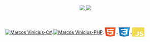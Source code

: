 

<div align="center">
  <a href="https://github.com/marcosviniciusjau">
  <img height="180em" src="https://github-readme-stats.vercel.app/api?username=marcosviniciusjau&show_icons=true&theme=radical&include_all_commits=true&count_private=true"/>
  <img height="180em" src="https://github-readme-stats.vercel.app/api/top-langs/?username=marcosviniciusjau&layout=compact&langs_count=7&theme=radical"/>
</div>
<div style="display: inline_block"><br>
 <br>
 <br>
  <img align="center" alt="Marcos Vinicius-C#" height="30" width="40" src="https://icongr.am/devicon/csharp-original.svg?size=138&color=0d439c">
  <img align="center" alt="Marcos Vinicius-PHP" height="30" width="40" src="https://icongr.am/devicon/php-original.svg?size=128&color=currentColor">
  <img align="center" alt="Marcos Vinicius-HTML" height="30" width="40" src="https://raw.githubusercontent.com/devicons/devicon/master/icons/html5/html5-original.svg">
  <img align="center" alt="Marcos Vinicius-CSS" height="30" width="40" src="https://raw.githubusercontent.com/devicons/devicon/master/icons/css3/css3-original.svg">
  <img align="center" alt="Marcos Vinicius-Js" height="30" width="40" src="https://raw.githubusercontent.com/devicons/devicon/master/icons/javascript/javascript-plain.svg">
  
</div>
 
 ## 
<div> 
